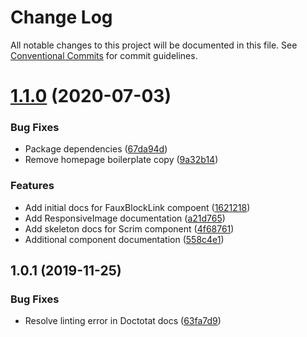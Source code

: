 # Change Log

All notable changes to this project will be documented in this file.
See [Conventional Commits](https://conventionalcommits.org) for commit guidelines.

# [1.1.0](https://github.com/brettgullan/rubrik/compare/@rubrik/docs@1.0.1...@rubrik/docs@1.1.0) (2020-07-03)


### Bug Fixes

* Package dependencies ([67da94d](https://github.com/brettgullan/rubrik/commit/67da94d8ed16090b46b962a4c5bf71b0fb4755d1))
* Remove homepage boilerplate copy ([9a32b14](https://github.com/brettgullan/rubrik/commit/9a32b14add58a3c610f34d410267c6a0c0db55ad))


### Features

* Add initial docs for FauxBlockLink compoent ([1621218](https://github.com/brettgullan/rubrik/commit/16212189fb48f32635c27c419e361cd6a7a1e32b))
* Add ResponsiveImage documentation ([a21d765](https://github.com/brettgullan/rubrik/commit/a21d7651e199ea665770366ff4af358b6816a31f))
* Add skeleton docs for Scrim component ([4f68761](https://github.com/brettgullan/rubrik/commit/4f6876125e98903ed7f2fcb4d1a9a15c5f304fd8))
* Additional component documentation ([558c4e1](https://github.com/brettgullan/rubrik/commit/558c4e1f7c1eaec2828da553a465b68673275e29))





## 1.0.1 (2019-11-25)


### Bug Fixes

* Resolve linting error in Doctotat docs ([63fa7d9](https://github.com/brettgullan/rubrik/commit/63fa7d9b2fb41cda04c18fe616522245f1fc2f67))
